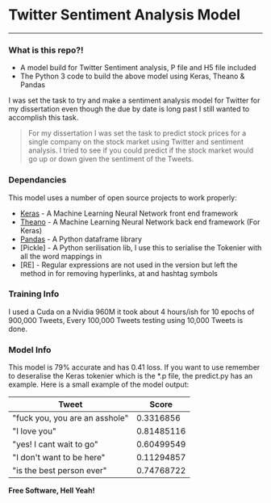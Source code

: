 # Twitter Sentiment Analysis Model
---
### What is this repo?!

  - A model build for Twitter Sentiment analysis, P file and H5 file included
  - The Python 3 code to build the above model using Keras, Theano & Pandas

I was set the task to try and make a sentiment analysis model for Twitter for my dissertation even though the due by date is long past I still wanted to accomplish this task.

>For my dissertation I was set the task to predict
>stock prices for a single company on the stock 
>market using Twitter and sentiment analysis.
>I tried to see if you could predict if the stock
>market would go up or down given the sentiment
>of the Tweets.

### Dependancies

This model uses a number of open source projects to work properly:

* [Keras] - A Machine Learning Neural Network front end framework
* [Theano] - A Machine Learning Neural Network back end framework (For Keras)
* [Pandas] - A Python dataframe library
* [Pickle] - A Python serilisation lib, I use this to serialise the Tokenier with all the word mappings in
* [RE] - Regular expressions are not used in the version but left the method in for removing hyperlinks, at and hashtag symbols

### Training Info

I used a Cuda on a Nvidia 960M it took about 4 hours/ish for 10 epochs of 900,000 Tweets, Every 100,000 Tweets testing using 10,000 Tweets is done.

### Model Info

This model is 79% accurate and has 0.41 loss.
If you want to use remember to deseralise the Keras tokenier which is the *.p file, the predict.py has an example.
Here is a small example of the model output:

| Tweet | Score |
|------|-------|
| "fuck you, you are an asshole"| 0.3316856|
|"I love you"|0.81485116|
|"yes! I cant wait to go"| 0.60499549|
|"I don't want to be here"| 0.11294857
|"is the best person ever" | 0.74768722|

**Free Software, Hell Yeah!**

[//]: # (These are reference links used in the body of this note and get stripped out when the markdown processor does its job. There is no need to format nicely because it shouldn't be seen. Thanks SO - http://stackoverflow.com/questions/4823468/store-comments-in-markdown-syntax)


   [Theano]: <http://deeplearning.net/software/theano/>
   [Keras]: <https://keras.io/>
   [dataset]: <http://thinknook.com/twitter-sentiment-analysis-training-corpus-dataset-2012-09-22/>
   [Pandas]: <http://pandas.pydata.org/>
